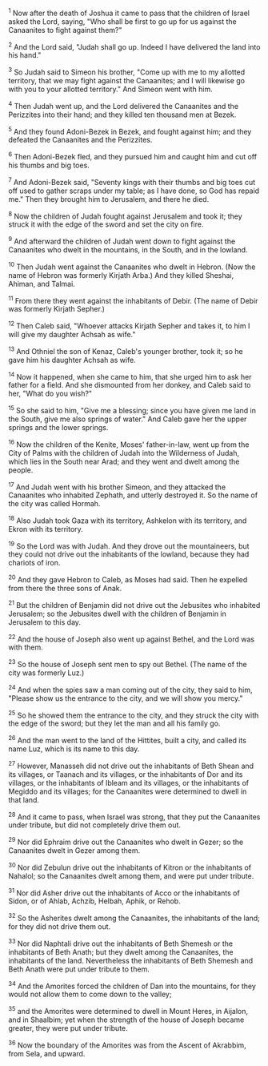 <sup>1</sup> 
Now after the death of Joshua it came to pass that the children of Israel asked the Lord, saying, "Who shall be first to go up for us against the Canaanites to fight against them?" 

<sup>2</sup> 
And the Lord said, "Judah shall go up. Indeed I have delivered the land into his hand." 

<sup>3</sup> 
So Judah said to Simeon his brother, "Come up with me to my allotted territory, that we may fight against the Canaanites; and I will likewise go with you to your allotted territory." And Simeon went with him. 

<sup>4</sup> 
Then Judah went up, and the Lord delivered the Canaanites and the Perizzites into their hand; and they killed ten thousand men at Bezek. 

<sup>5</sup> 
And they found Adoni-Bezek in Bezek, and fought against him; and they defeated the Canaanites and the Perizzites. 

<sup>6</sup> 
Then Adoni-Bezek fled, and they pursued him and caught him and cut off his thumbs and big toes. 

<sup>7</sup> 
And Adoni-Bezek said, "Seventy kings with their thumbs and big toes cut off used to gather scraps under my table; as I have done, so God has repaid me." Then they brought him to Jerusalem, and there he died. 

<sup>8</sup> 
Now the children of Judah fought against Jerusalem and took it; they struck it with the edge of the sword and set the city on fire. 

<sup>9</sup> 
And afterward the children of Judah went down to fight against the Canaanites who dwelt in the mountains, in the South, and in the lowland. 

<sup>10</sup> 
Then Judah went against the Canaanites who dwelt in Hebron. (Now the name of Hebron was formerly Kirjath Arba.) And they killed Sheshai, Ahiman, and Talmai. 

<sup>11</sup> 
From there they went against the inhabitants of Debir. (The name of Debir was formerly Kirjath Sepher.) 

<sup>12</sup> 
Then Caleb said, "Whoever attacks Kirjath Sepher and takes it, to him I will give my daughter Achsah as wife." 

<sup>13</sup> 
And Othniel the son of Kenaz, Caleb's younger brother, took it; so he gave him his daughter Achsah as wife. 

<sup>14</sup> 
Now it happened, when she came to him, that she urged him to ask her father for a field. And she dismounted from her donkey, and Caleb said to her, "What do you wish?" 

<sup>15</sup> 
So she said to him, "Give me a blessing; since you have given me land in the South, give me also springs of water." And Caleb gave her the upper springs and the lower springs. 

<sup>16</sup> 
Now the children of the Kenite, Moses' father-in-law, went up from the City of Palms with the children of Judah into the Wilderness of Judah, which lies in the South near Arad; and they went and dwelt among the people. 

<sup>17</sup> 
And Judah went with his brother Simeon, and they attacked the Canaanites who inhabited Zephath, and utterly destroyed it. So the name of the city was called Hormah. 

<sup>18</sup> 
Also Judah took Gaza with its territory, Ashkelon with its territory, and Ekron with its territory. 

<sup>19</sup> 
So the Lord was with Judah. And they drove out the mountaineers, but they could not drive out the inhabitants of the lowland, because they had chariots of iron. 

<sup>20</sup> 
And they gave Hebron to Caleb, as Moses had said. Then he expelled from there the three sons of Anak. 

<sup>21</sup> 
But the children of Benjamin did not drive out the Jebusites who inhabited Jerusalem; so the Jebusites dwell with the children of Benjamin in Jerusalem to this day. 

<sup>22</sup> 
And the house of Joseph also went up against Bethel, and the Lord was with them. 

<sup>23</sup> 
So the house of Joseph sent men to spy out Bethel. (The name of the city was formerly Luz.) 

<sup>24</sup> 
And when the spies saw a man coming out of the city, they said to him, "Please show us the entrance to the city, and we will show you mercy." 

<sup>25</sup> 
So he showed them the entrance to the city, and they struck the city with the edge of the sword; but they let the man and all his family go. 

<sup>26</sup> 
And the man went to the land of the Hittites, built a city, and called its name Luz, which is its name to this day.

<sup>27</sup> 
However, Manasseh did not drive out the inhabitants of Beth Shean and its villages, or Taanach and its villages, or the inhabitants of Dor and its villages, or the inhabitants of Ibleam and its villages, or the inhabitants of Megiddo and its villages; for the Canaanites were determined to dwell in that land. 

<sup>28</sup> 
And it came to pass, when Israel was strong, that they put the Canaanites under tribute, but did not completely drive them out. 

<sup>29</sup> 
Nor did Ephraim drive out the Canaanites who dwelt in Gezer; so the Canaanites dwelt in Gezer among them. 

<sup>30</sup> 
Nor did Zebulun drive out the inhabitants of Kitron or the inhabitants of Nahalol; so the Canaanites dwelt among them, and were put under tribute. 

<sup>31</sup> 
Nor did Asher drive out the inhabitants of Acco or the inhabitants of Sidon, or of Ahlab, Achzib, Helbah, Aphik, or Rehob. 

<sup>32</sup> 
So the Asherites dwelt among the Canaanites, the inhabitants of the land; for they did not drive them out. 

<sup>33</sup> 
Nor did Naphtali drive out the inhabitants of Beth Shemesh or the inhabitants of Beth Anath; but they dwelt among the Canaanites, the inhabitants of the land. Nevertheless the inhabitants of Beth Shemesh and Beth Anath were put under tribute to them. 

<sup>34</sup> 
And the Amorites forced the children of Dan into the mountains, for they would not allow them to come down to the valley; 

<sup>35</sup> 
and the Amorites were determined to dwell in Mount Heres, in Aijalon, and in Shaalbim; yet when the strength of the house of Joseph became greater, they were put under tribute. 

<sup>36</sup> 
Now the boundary of the Amorites was from the Ascent of Akrabbim, from Sela, and upward.
